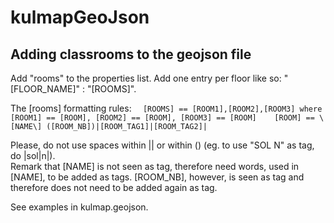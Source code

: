 kulmapGeoJson
=============

Adding classrooms to the geojson file
-------------------------------------

Add "rooms" to the properties list. Add one entry per floor like so: "[FLOOR_NAME]" : "[ROOMS]".

The [rooms] formatting rules: 
    ```  
    [ROOMS] == [ROOM1],[ROOM2],[ROOM3] where [ROOM1] == [ROOM], [ROOM2] == [ROOM], [ROOM3] == [ROOM]   
    [ROOM] == \[NAME\] ([ROOM_NB])|[ROOM_TAG1]|[ROOM_TAG2]|
    ```

Please, do not use spaces within || or within () (eg. to use "SOL N" as tag, do |sol|n|).   
Remark that \[NAME\] is not seen as tag, therefore need words, used in \[NAME\], to be added as tags. \[ROOM_NB\], however, is seen as tag and therefore does not need to be added again as tag.

See examples in kulmap.geojson.